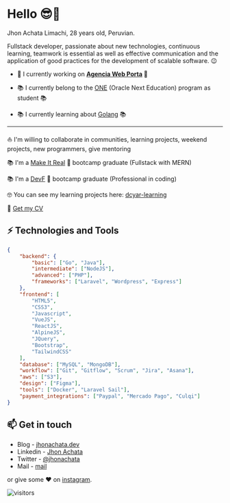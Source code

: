 # Hello 😎🤘

Jhon Achata Limachi, 28 years old, Peruvian.

Fullstack developer, passionate about new technologies, continuous learning, teamwork is essential as well as effective communication and the application of good practices for the development of scalable software. 😉

-   🚀 I currently working on **<span style="text-color: green !important;">[Agencia Web Porta](https://porta.com.py) 🧡</span>**
<!-- But I can give consultancies to companies or startups 💡 -->

<!-- -   🚀 I can give consultancies to companies or startups 💡 -->

-   📚 I currently belong to the [ONE](https://www.oracle.com/pe/education/oracle-next-education/) (Oracle Next Education) program as student 📚

-   📚 I currently learning about [Golang](https://go.dev/) 📚

<hr />

⛵ I'm willing to collaborate in communities, learning projects, weekend projects, new programmers, give mentoring

📚 I'm a [Make It Real](https://makeitreal.camp/) 🧡 bootcamp graduate (Fullstack with MERN)

📚 I'm a [DevF](https://devf.la/) 💜 bootcamp graduate (Professional in coding)

🤓 You can see my learning projects here: [dcyar-learning](https://github.com/dcyar-learning)

💾 [Get my CV](./jhon_marco_achata_limachi.pdf)

## ⚡ Technologies and Tools

```json
{
    "backend": {
        "basic": ["Go", "Java"],
        "intermediate": ["NodeJS"],
        "advanced": ["PHP"],
        "frameworks": ["Laravel", "Wordpress", "Express"]
    },
    "frontend": [
        "HTML5",
        "CSS3",
        "Javascript",
        "VueJS",
        "ReactJS",
        "AlpineJS",
        "JQuery",
        "Bootstrap",
        "TailwindCSS"
    ],
    "database": ["MySQL", "MongoDB"],
    "workflow": ["Git", "Gitflow", "Scrum", "Jira", "Asana"],
    "aws": ["S3"],
    "design": ["Figma"],
    "tools": ["Docker", "Laravel Sail"],
    "payment_integrations": ["Paypal", "Mercado Pago", "Culqi"]
}
```

## 📫 Get in touch

-   Blog - [jhonachata.dev](https://jhonachata.dev)
-   Linkedin - [Jhon Achata](https://in.linkedin.com/in/jhonachata)
-   Twitter - [@jhonachata](https://twitter.com/jhonachata)
-   Mail - [mail](mailto:jhonachata.dev@gmail.com)

or give some ♥ on [instagram](https://instagram.com/dcyar).

![visitors](https://visitor-badge.glitch.me/badge?page_id=dcyar/dcyar)

<!-- [![Jhon Achata Limachi's GitHub stats](https://github-readme-stats.vercel.app/api?username=dcyar&count_private=true&show_icons=true&theme=gruvbox)](https://github.com/dcyar/github-readme-stats) -->
